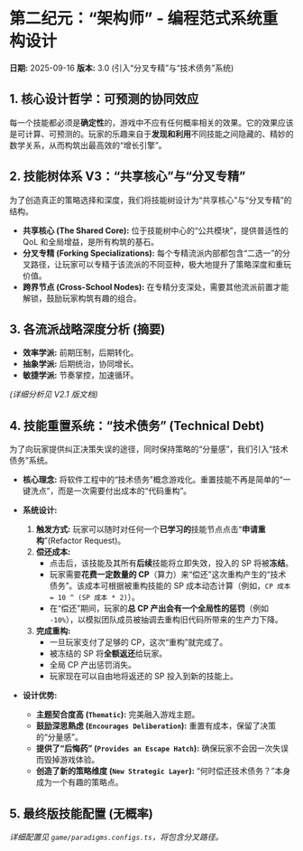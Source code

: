 # 第二纪元：“架构师” - 编程范式系统重构设计

**日期:** 2025-09-16
**版本:** 3.0 (引入“分叉专精”与“技术债务”系统)

## 1. 核心设计哲学：可预测的协同效应

每一个技能都必须是**确定性**的，游戏中不应有任何概率相关的效果。它的效果应该是可计算、可预测的。玩家的乐趣来自于**发现和利用**不同技能之间隐藏的、精妙的数学关系，从而构筑出最高效的“增长引擎”。

## 2. 技能树体系 V3：“共享核心”与“分叉专精”

为了创造真正的策略选择和深度，我们将技能树设计为“共享核心”与“分叉专精”的结构。

- **共享核心 (The Shared Core):** 位于技能树中心的“公共模块”，提供普适性的 QoL 和全局增益，是所有构筑的基石。
- **分叉专精 (Forking Specializations):** 每个专精流派内部都包含“二选一”的分叉路径，让玩家可以专精于该流派的不同亚种，极大地提升了策略深度和重玩价值。
- **跨界节点 (Cross-School Nodes):** 在专精分支深处，需要其他流派前置才能解锁，鼓励玩家构筑有趣的组合。

## 3. 各流派战略深度分析 (摘要)

- **效率学派:** 前期压制，后期转化。
- **抽象学派:** 后期统治，协同增长。
- **敏捷学派:** 节奏掌控，加速循环。

*(详细分析见 V2.1 版文档)*

## 4. 技能重置系统：“技术债务” (Technical Debt)

为了向玩家提供纠正决策失误的途径，同时保持策略的“分量感”，我们引入“技术债务”系统。

- **核心理念:** 将软件工程中的“技术债务”概念游戏化。重置技能不再是简单的“一键洗点”，而是一次需要付出成本的“代码重构”。

- **系统设计:**
    1.  **触发方式:** 玩家可以随时对任何一个**已学习的**技能节点点击“**申请重构**”(Refactor Request)。
    2.  **偿还成本:**
        -   点击后，该技能及其所有**后续**技能将立即失效，投入的 SP 将被**冻结**。
        -   玩家需要**花费一定数量的 CP**（算力）来“偿还”这次重构产生的“技术债务”。该成本可根据被重构技能的 SP 成本动态计算（例如，`CP 成本 = 10 ^ (SP 成本 * 2)`）。
        -   在“偿还”期间，玩家的**总 CP 产出会有一个全局性的惩罚**（例如 `-10%`），以模拟团队成员被抽调去重构旧代码所带来的生产力下降。
    3.  **完成重构:**
        -   一旦玩家支付了足够的 CP，这次“重构”就完成了。
        -   被冻结的 SP 将**全额返还**给玩家。
        -   全局 CP 产出惩罚消失。
        -   玩家现在可以自由地将返还的 SP 投入到新的技能上。

- **设计优势:**
    - **主题契合度高 (`Thematic`):** 完美融入游戏主题。
    - **鼓励深思熟虑 (`Encourages Deliberation`):** 重置有成本，保留了决策的“分量感”。
    - **提供了“后悔药” (`Provides an Escape Hatch`):** 确保玩家不会因一次失误而毁掉游戏体验。
    - **创造了新的策略维度 (`New Strategic Layer`):** “何时偿还技术债务？”本身成为一个有趣的策略点。

## 5. 最终版技能配置 (无概率)

*详细配置见 `game/paradigms.configs.ts`，将包含分叉路径。*
